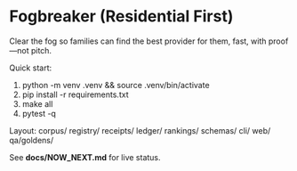 # Fogbreaker (Residential First)

Clear the fog so families can find the best provider for them, fast, with proof—not pitch.

Quick start:
1) python -m venv .venv && source .venv/bin/activate
2) pip install -r requirements.txt
3) make all
4) pytest -q

Layout: corpus/ registry/ receipts/ ledger/ rankings/ schemas/ cli/ web/ qa/goldens/


See **docs/NOW_NEXT.md** for live status.

